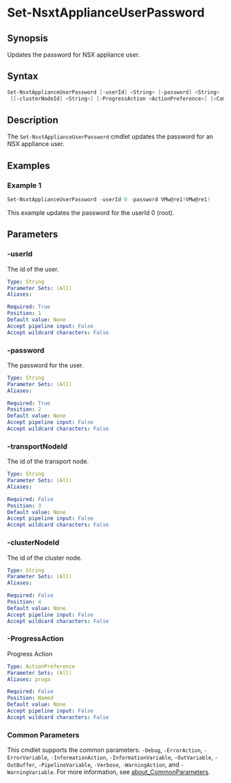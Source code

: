 # Set-NsxtApplianceUserPassword

## Synopsis

Updates the password for NSX appliance user.

## Syntax

```powershell
Set-NsxtApplianceUserPassword [-userId] <String> [-password] <String> [[-transportNodeId] <String>]
 [[-clusterNodeId] <String>] [-ProgressAction <ActionPreference>] [<CommonParameters>]
```

## Description

The `Set-NsxtApplianceUserPassword` cmdlet updates the password for an NSX appliance user.

## Examples

### Example 1

```powershell
Set-NsxtApplianceUserPassword -userId 0 -password VMw@re1!VMw@re1!
```

This example updates the password for the userId 0 (root).

## Parameters

### -userId

The id of the user.

```yaml
Type: String
Parameter Sets: (All)
Aliases:

Required: True
Position: 1
Default value: None
Accept pipeline input: False
Accept wildcard characters: False
```

### -password

The password for the user.

```yaml
Type: String
Parameter Sets: (All)
Aliases:

Required: True
Position: 2
Default value: None
Accept pipeline input: False
Accept wildcard characters: False
```

### -transportNodeId

The id of the transport node.

```yaml
Type: String
Parameter Sets: (All)
Aliases:

Required: False
Position: 3
Default value: None
Accept pipeline input: False
Accept wildcard characters: False
```

### -clusterNodeId

The id of the cluster node.

```yaml
Type: String
Parameter Sets: (All)
Aliases:

Required: False
Position: 4
Default value: None
Accept pipeline input: False
Accept wildcard characters: False
```

### -ProgressAction

Progress Action

```yaml
Type: ActionPreference
Parameter Sets: (All)
Aliases: proga

Required: False
Position: Named
Default value: None
Accept pipeline input: False
Accept wildcard characters: False
```

### Common Parameters

This cmdlet supports the common parameters: `-Debug`, `-ErrorAction`, `-ErrorVariable`, `-InformationAction`, `-InformationVariable`, `-OutVariable`, `-OutBuffer`, `-PipelineVariable`, `-Verbose`, `-WarningAction`, and `-WarningVariable`. For more information, see [about_CommonParameters](http://go.microsoft.com/fwlink/?LinkID=113216).
